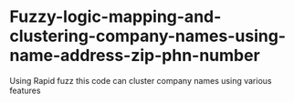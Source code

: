 # Fuzzy-logic-mapping-and-clustering-company-names-using-name-address-zip-phn-number
Using Rapid fuzz this code can cluster company names using various features
